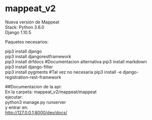 # mappeat_v2
Nueva versión de Mappeat  
Stack:
Python 3.6.0  
Django 1.10.5

Paquetes necesarios:  

pip3 install django   
pip3 install djangorestframework  
pip3 install drfdocs #Documentacion alternativa
pip3 install markdown  
pip3 install django-filter  
pip3 install pygments  #Tal vez no necesaria
pip3 install -e django-registration-rest-framework

##Documentacion de la api:  
En la carpeta: mappeat_v2/mappeat/mappeat  
ejecutar:   
python3 manage.py runserver  
y entrar en:  
http://127.0.0.1:8000/dev/docs/


